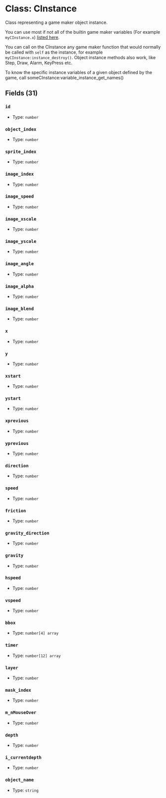 # Class: CInstance

Class representing a game maker object instance.

You can use most if not all of the builtin game maker variables (For example `myCInstance.x`) [listed here](https://manual.gamemaker.io/monthly/en/GameMaker_Language/GML_Reference/Asset_Management/Instances/Instance_Variables/Instance_Variables.htm).

You can call on the CInstance any game maker function that would normally be called with `self` as the instance, for example `myCInstance:instance_destroy()`. Object instance methods also work, like Step, Draw, Alarm, KeyPress etc.

To know the specific instance variables of a given object defined by the game, call someCInstance:variable_instance_get_names()

## Fields (31)

### `id`

- Type: `number`

### `object_index`

- Type: `number`

### `sprite_index`

- Type: `number`

### `image_index`

- Type: `number`

### `image_speed`

- Type: `number`

### `image_xscale`

- Type: `number`

### `image_yscale`

- Type: `number`

### `image_angle`

- Type: `number`

### `image_alpha`

- Type: `number`

### `image_blend`

- Type: `number`

### `x`

- Type: `number`

### `y`

- Type: `number`

### `xstart`

- Type: `number`

### `ystart`

- Type: `number`

### `xprevious`

- Type: `number`

### `yprevious`

- Type: `number`

### `direction`

- Type: `number`

### `speed`

- Type: `number`

### `friction`

- Type: `number`

### `gravity_direction`

- Type: `number`

### `gravity`

- Type: `number`

### `hspeed`

- Type: `number`

### `vspeed`

- Type: `number`

### `bbox`

- Type: `number[4] array`

### `timer`

- Type: `number[12] array`

### `layer`

- Type: `number`

### `mask_index`

- Type: `number`

### `m_nMouseOver`

- Type: `number`

### `depth`

- Type: `number`

### `i_currentdepth`

- Type: `number`

### `object_name`

- Type: `string`

